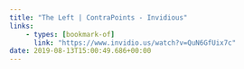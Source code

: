 ```yaml
---
title: "The Left | ContraPoints - Invidious"
links:
    - types: [bookmark-of]
      link: "https://www.invidio.us/watch?v=QuN6GfUix7c"
date: 2019-08-13T15:00:49.686+00:00
---
```

